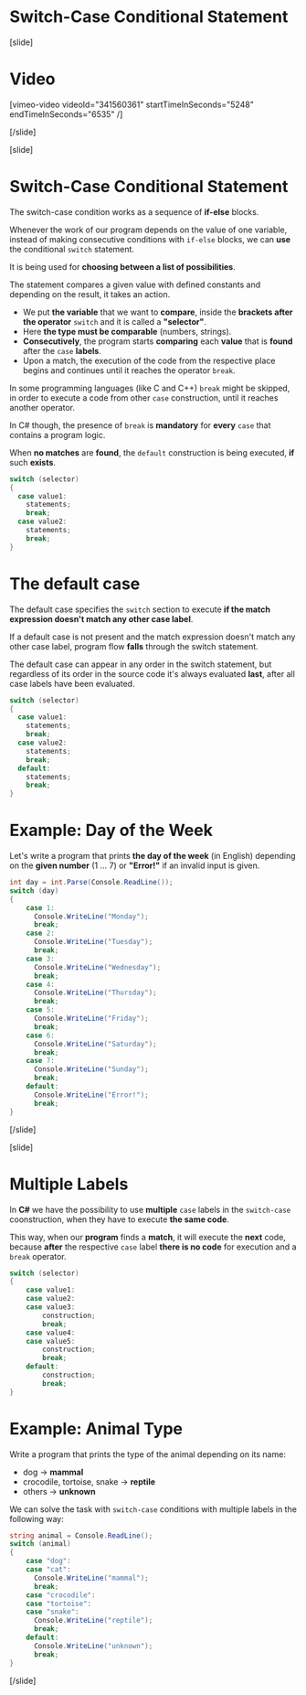# Switch-Case Conditional Statement

[slide]
# Video

[vimeo-video videoId="341560361" startTimeInSeconds="5248" endTimeInSeconds="6535" /]

[/slide]

[slide]
# Switch-Case Conditional Statement
The switch-case condition works as a sequence of **if-else** blocks. 

Whenever the work of our program depends on the value of one variable, instead of making consecutive conditions with `if-else` blocks, we can **use** the conditional `switch` statement. 

It is being used for **choosing between a list of possibilities**. 

The statement compares a given value with defined constants and depending on the result, it takes an action.

- We put **the variable** that we want to **compare**, inside the **brackets after the operator** `switch` and it is called a **"selector"**. 
- Here **the type must be comparable** (numbers, strings). 
- **Consecutively**, the program starts **comparing** each **value** that is **found** after the `case` **labels**. 
- Upon a match, the execution of the code from the respective place begins and continues until it reaches the operator `break`. 

In some programming languages (like C and C++) `break` might be skipped, in order to execute a code from other `case` construction, until it reaches another operator. 

In C# though, the presence of `break` is **mandatory** for **every** `case` that contains a program logic. 

When **no matches** are **found**, the `default` construction is being executed, **if** such **exists**.

```cs
switch (selector)
{
  case value1:
    statements;
    break;
  case value2:
    statements;
    break;
}
```

# The default case
The default case specifies the `switch` section to execute **if the match expression doesn't match any other case label**.

If a default case is not present and the match expression doesn't match any other case label, program flow **falls** through the switch statement.

The default case can appear in any order in the switch statement, but regardless of its order in the source code it's always evaluated **last**, after all case labels have been evaluated.

```cs
switch (selector)
{
  case value1:
    statements;
    break;
  case value2:
    statements;
    break;
  default:
    statements;
    break;
}
```

# Example: Day of the Week
Let's write a program that prints **the day of the week** (in English) depending on the **given number** (1 … 7) or **"Error!"** if an invalid input is given.

```cs
int day = int.Parse(Console.ReadLine());
switch (day)
{
    case 1:
      Console.WriteLine("Monday");
      break;
    case 2:
      Console.WriteLine("Tuesday");
      break;
    case 3:
      Console.WriteLine("Wednesday");
      break;
    case 4:
      Console.WriteLine("Thursday");
      break;
    case 5:
      Console.WriteLine("Friday");
      break;
    case 6:
      Console.WriteLine("Saturday");
      break;
    case 7:
      Console.WriteLine("Sunday");
      break;
    default:
      Console.WriteLine("Error!");
      break;
}
```
[/slide]

[slide]
# Multiple Labels
In **C#** we have the possibility to use **multiple** `case` labels in the `switch-case` coonstruction, when they have to execute **the same code**. 

This way, when our **program** finds a **match**, it will execute the **next** code, because **after** the respective `case` label **there is no code** for execution and a `break` operator. 

```cs
switch (selector)
{
    case value1:
    case value2:
    case value3:
        construction;
        break;
    case value4:
    case value5:
        construction;
        break;
    default:
        construction;
        break;
}
```

# Example: Animal Type
Write a program that prints the type of the animal depending on its name:
-  dog -> **mammal**
-  crocodile, tortoise, snake -> **reptile**
-  others -> **unknown**

We can solve the task with `switch-case` conditions with multiple labels in the following way:
```cs
string animal = Console.ReadLine();
switch (animal)
{
    case "dog":
    case "cat":
      Console.WriteLine("mammal");
      break;
    case "crocodile":
    case "tortoise":
    case "snake":
      Console.WriteLine("reptile");
      break;
    default:
      Console.WriteLine("unknown");
      break;
}
```
[/slide]